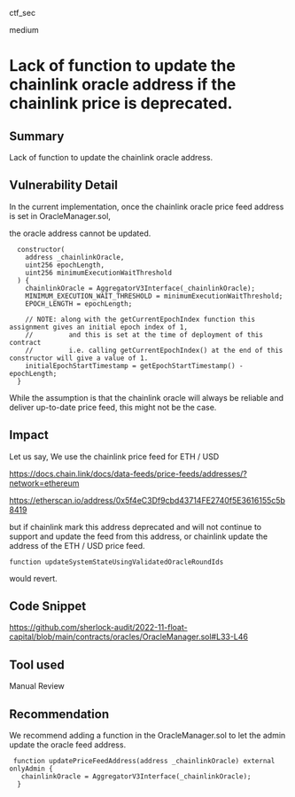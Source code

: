 ctf_sec

medium

# Lack of function to update the chainlink oracle address if the chainlink price is deprecated.

## Summary

Lack of function to update the chainlink oracle address.

## Vulnerability Detail

In the current implementation, once the chainlink oracle price feed address is set in OracleManager.sol,

the oracle address cannot be updated.

```solidity
  constructor(
    address _chainlinkOracle,
    uint256 epochLength,
    uint256 minimumExecutionWaitThreshold
  ) {
    chainlinkOracle = AggregatorV3Interface(_chainlinkOracle);
    MINIMUM_EXECUTION_WAIT_THRESHOLD = minimumExecutionWaitThreshold;
    EPOCH_LENGTH = epochLength;

    // NOTE: along with the getCurrentEpochIndex function this assignment gives an initial epoch index of 1,
    //         and this is set at the time of deployment of this contract
    //         i.e. calling getCurrentEpochIndex() at the end of this constructor will give a value of 1.
    initialEpochStartTimestamp = getEpochStartTimestamp() - epochLength;
  }
```

While the assumption is that the chainlink oracle will always be reliable and deliver up-to-date price feed, this might not be the case.

## Impact

Let us say, We use the chainlink price feed for ETH / USD

https://docs.chain.link/docs/data-feeds/price-feeds/addresses/?network=ethereum

https://etherscan.io/address/0x5f4eC3Df9cbd43714FE2740f5E3616155c5b8419

but if chainlink mark this address deprecated and will not continue to support and update the feed from this address, or chainlink update the address of the ETH / USD price feed.

```solidity
function updateSystemStateUsingValidatedOracleRoundIds
```

would revert.

## Code Snippet

https://github.com/sherlock-audit/2022-11-float-capital/blob/main/contracts/oracles/OracleManager.sol#L33-L46

## Tool used

Manual Review

## Recommendation

We recommend adding a function in the OracleManager.sol to let the admin update the oracle feed address.

```solidity
 function updatePriceFeedAddress(address _chainlinkOracle) external onlyAdmin {
   chainlinkOracle = AggregatorV3Interface(_chainlinkOracle);
  }
```
